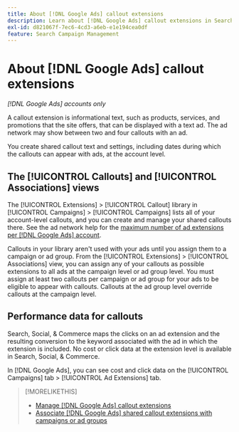 ```yaml
---
title: About [!DNL Google Ads] callout extensions
description: Learn about [!DNL Google Ads] callout extensions in Search, Social, & Commerce.
exl-id: d821067f-7ec6-4cd3-a6eb-e1e194cea0df
feature: Search Campaign Management
---
```

# About [!DNL Google Ads] callout extensions

*[!DNL Google Ads] accounts only*

A callout extension is informational text, such as products, services, and promotions that the site offers, that can be displayed with a text ad. The ad network may show between two and four callouts with an ad.

You create shared callout text and settings, including dates during which the callouts can appear with ads, at the account level.

## The [!UICONTROL Callouts] and [!UICONTROL Associations] views

The [!UICONTROL Extensions] > [!UICONTROL Callout] library in [!UICONTROL Campaigns] > [!UICONTROL Campaigns] lists all of your account-level callouts, and you can create and manage your shared callouts there. See the ad network help for the [maximum number of ad extensions per [!DNL Google Ads] account](https://support.google.com/google-ads/answer/6372658?hl=en).

Callouts in your library aren't used with your ads until you assign them to a campaign or ad group. From the [!UICONTROL Extensions] > [!UICONTROL Associations] view, you can assign any of your callouts as possible extensions to all ads at the campaign level or ad group level. You must assign at least two callouts per campaign or ad group for your ads to be eligible to appear with callouts. Callouts at the ad group level override callouts at the campaign level.

## Performance data for callouts

Search, Social, & Commerce maps the clicks on an ad extension and the resulting conversion to the keyword associated with the ad in which the extension is included. No cost or click data at the extension level is available in Search, Social, & Commerce.

In [!DNL Google Ads], you can see cost and click data on the [!UICONTROL Campaigns] tab > [!UICONTROL Ad Extensions] tab.

>[!MORELIKETHIS]
>
>* [Manage [!DNL Google Ads] callout extensions](callout-extension-manage.md)
>* [Associate [!DNL Google Ads] shared callout extensions with campaigns or ad groups](callout-extension-associate.md)

